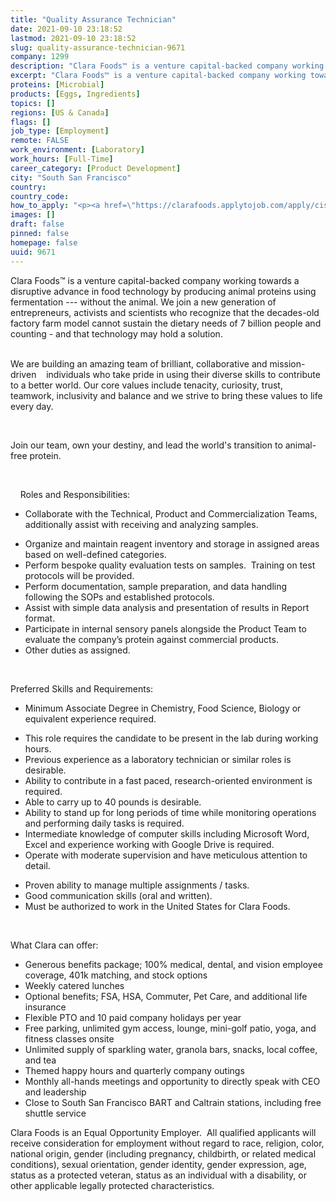 ```yaml
---
title: "Quality Assurance Technician"
date: 2021-09-10 23:18:52
lastmod: 2021-09-10 23:18:52
slug: quality-assurance-technician-9671
company: 1299
description: "Clara Foods™ is a venture capital-backed company working towards a disruptive advance in food technology by producing animal proteins using fermentation --- without the animal. We join a new generation of entrepreneurs, activists and scientists who recognize that the decades-old factory farm model cannot sustain the dietary needs of 7 billion people and counting - and that technology may hold a solution.  "
excerpt: "Clara Foods™ is a venture capital-backed company working towards a disruptive advance in food technology by producing animal proteins using fermentation --- without the animal. We join a new generation of entrepreneurs, activists and scientists who recognize that the decades-old factory farm model cannot sustain the dietary needs of 7 billion people and counting - and that technology may hold a solution.  "
proteins: [Microbial]
products: [Eggs, Ingredients]
topics: []
regions: [US & Canada]
flags: []
job_type: [Employment]
remote: FALSE
work_environment: [Laboratory]
work_hours: [Full-Time]
career_category: [Product Development]
city: "South San Francisco"
country: 
country_code: 
how_to_apply: "<p><a href=\"https://clarafoods.applytojob.com/apply/cisyvfXFqD/Quality-Assurance-Technician\">https://clarafoods.applytojob.com/apply/cisyvfXFqD/Quality-Assurance-Te…</a></p>"
images: []
draft: false
pinned: false
homepage: false
uuid: 9671
---
```

<p>Clara Foods™ is a venture capital-backed company working towards a disruptive advance in food technology by producing animal proteins using fermentation --- without the animal. We join a new generation of entrepreneurs, activists and scientists who recognize that the decades-old factory farm model cannot sustain the dietary needs of 7 billion people and counting - and that technology may hold a solution. <br />
 </p>
<p>We are building an amazing team of brilliant, collaborative and mission-driven    individuals who take pride in using their diverse skills to contribute to a better world. Our core values include tenacity, curiosity, trust, teamwork, inclusivity and balance and we strive to bring these values to life every day.</p>
<p> </p>
<p>Join our team, own your destiny, and lead the world's transition to animal-free protein.</p>
<p> </p>
<p>    Roles and Responsibilities:</p>
<ul>
<li>Collaborate with the Technical, Product and Commercialization Teams, additionally assist with receiving and analyzing samples.</li>
</ul>
<ul>
<li>Organize and maintain reagent inventory and storage in assigned areas based on well-defined categories.</li>
<li>Perform bespoke quality evaluation tests on samples.  Training on test protocols will be provided.  </li>
<li>Perform documentation, sample preparation, and data handling following the SOPs and established protocols.</li>
<li>Assist with simple data analysis and presentation of results in Report format.</li>
<li>Participate in internal sensory panels alongside the Product Team to evaluate the company’s protein against commercial products.</li>
<li>Other duties as assigned.</li>
</ul>
<p> </p>
<p>Preferred Skills and Requirements:</p>
<ul>
<li>Minimum Associate Degree in Chemistry, Food Science, Biology or equivalent experience required.</li>
</ul>
<ul>
<li>This role requires the candidate to be present in the lab during working hours.</li>
<li>Previous experience as a laboratory technician or similar roles is desirable.</li>
<li>Ability to contribute in a fast paced, research-oriented environment is required.</li>
<li>Able to carry up to 40 pounds is desirable.</li>
<li>Ability to stand up for long periods of time while monitoring operations and performing daily tasks is required.</li>
<li>Intermediate knowledge of computer skills including Microsoft Word, Excel and experience working with Google Drive is required.</li>
<li>Operate with moderate supervision and have meticulous attention to detail.</li>
</ul>
<ul>
<li>Proven ability to manage multiple assignments / tasks. </li>
<li>Good communication skills (oral and written). </li>
<li>Must be authorized to work in the United States for Clara Foods.</li>
</ul>
<p> </p>
<p>What Clara can offer:</p>
<ul>
<li>Generous benefits package; 100% medical, dental, and vision employee coverage, 401k matching, and stock options </li>
<li>Weekly catered lunches</li>
<li>Optional benefits; FSA, HSA, Commuter, Pet Care, and additional life insurance</li>
<li>Flexible PTO and 10 paid company holidays per year</li>
<li>Free parking, unlimited gym access, lounge, mini-golf patio, yoga, and fitness classes onsite</li>
<li>Unlimited supply of sparkling water, granola bars, snacks, local coffee, and tea</li>
<li>Themed happy hours and quarterly company outings</li>
<li>Monthly all-hands meetings and opportunity to directly speak with CEO and leadership</li>
<li>Close to South San Francisco BART and Caltrain stations, including free shuttle service</li>
</ul>
<p>Clara Foods is an Equal Opportunity Employer.  All qualified applicants will receive consideration for employment without regard to race, religion, color, national origin, gender (including pregnancy, childbirth, or related medical conditions), sexual orientation, gender identity, gender expression, age, status as a protected veteran, status as an individual with a disability, or other applicable legally protected characteristics.</p>
